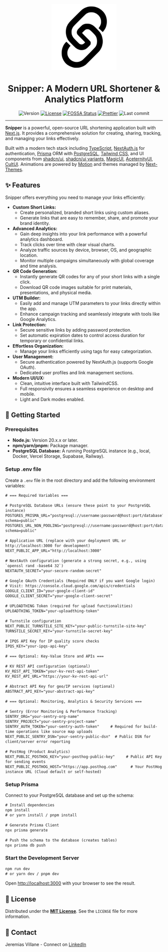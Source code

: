 <div align="center">
<img alt="Snipper" src="./public/snipper.svg" width="210" />

# Snipper: A Modern URL Shortener & Analytics Platform

![Version](https://img.shields.io/github/package-json/v/jeremiasvillane/snipper.svg)
[![License](https://badgen.net/github/license/jeremiasvillane/snipper)](https://github.com/jeremiasvillane/snipper/blob/main/LICENSE)
[![FOSSA Status](https://app.fossa.com/api/projects/git%2Bgithub.com%2FJeremiasVillane%2Fsnipper.svg?type=shield&issueType=license)](https://app.fossa.com/projects/git%2Bgithub.com%2FJeremiasVillane%2Fsnipper?ref=badge_shield&issueType=license)
[![Prettier](https://img.shields.io/badge/code_style-prettier-ff69b4.svg)](https://github.com/prettier/prettier)
![Last commit](https://badgen.net/github/last-commit/jeremiasvillane/snipper)

</div>

---

**Snipper** is a powerful, open-source URL shortening application built with [Next.js](https://nextjs.org). It provides a comprehensive solution for creating, sharing, tracking, and managing your links effectively.

Built with a modern tech stack including [TypeScript](https://www.typescriptlang.org), [NextAuth.js](https://next-auth.js.org) for authentication, [Prisma](https://www.prisma.io) ORM with [PostgreSQL](https://www.postgresql.org), [Tailwind CSS](https://tailwindcss.com), and UI components from [shadcn/ui](https://ui.shadcn.com/), [shadcn/ui variants](https://shadcn-ui-variants.vercel.app/), [MagicUI](https://magicui.design/), [AceternityUI](https://ui.aceternity.com/), [CultUI](https://www.cult-ui.com/). Animations are powered by [Motion](https://motion.dev/) and themes managed by [Next-Themes](https://www.npmjs.com/package/next-themes).

## ✨ Features

Snipper offers everything you need to manage your links efficiently:

- **Custom Short Links:**
  - Create personalized, branded short links using custom aliases.
  - Generate links that are easy to remember, share, and promote your brand identity.
- **Advanced Analytics:**
  - Gain deep insights into your link performance with a powerful analytics dashboard.
  - Track clicks over time with clear visual charts.
  - Analyze traffic sources by device, browser, OS, and geographic location.
  - Monitor multiple campaigns simultaneously with global coverage and time analysis.
- **QR Code Generation:**
  - Instantly generate QR codes for any of your short links with a single click.
  - Download QR code images suitable for print materials, presentations, and physical media.
- **UTM Builder:**
  - Easily add and manage UTM parameters to your links directly within the app.
  - Enhance campaign tracking and seamlessly integrate with tools like Google Analytics.
- **Link Protection:**
  - Secure sensitive links by adding password protection.
  - Set automatic expiration dates to control access duration for temporary or confidential links.
- **Effortless Organization:**
  - Manage your links efficiently using tags for easy categorization.
- **User Management:**
  - Secure authentication powered by NextAuth.js (supports Google OAuth).
  - Dedicated user profiles and link management sections.
- **Modern UI/UX:**
  - Clean, intuitive interface built with TailwindCSS.
  - Full responsivity ensures a seamless experience on desktop and mobile.
  - Light and Dark modes enabled.

## 🚀 Getting Started

### Prerequisites

- **Node.js:** Version 20.x.x or later.
- **npm/yarn/pnpm:** Package manager.
- **PostgreSQL Database:** A running PostgreSQL instance (e.g., local, Docker, Vercel Storage, Supabase, Railway).

### Setup .env file

Create a `.env` file in the root directory and add the following environment variables:

```dotenv
# === Required Variables ===

# PostgreSQL Database URLs (ensure these point to your PostgreSQL instance)
POSTGRES_PRISMA_URL="postgresql://username:password@host:port/database?schema=public"
POSTGRES_URL_NON_POOLING="postgresql://username:password@host:port/database?schema=public"

# Application URL (replace with your deployment URL or http://localhost:3000 for development)
NEXT_PUBLIC_APP_URL="http://localhost:3000"

# NextAuth configuration (generate a strong secret, e.g., using `openssl rand -base64 32`)
NEXTAUTH_SECRET="your-secure-random-secret"

# Google OAuth Credentials (Required ONLY if you want Google login)
# Visit: https://console.cloud.google.com/apis/credentials
GOOGLE_CLIENT_ID="your-google-client-id"
GOOGLE_CLIENT_SECRET="your-google-client-secret"

# UPLOADTHING Token (required for upload functionalities)
UPLOADTHING_TOKEN="your-uploadthing-token"

# Turnstile configuration
NEXT_PUBLIC_TURNSTILE_SITE_KEY="your-public-turnstile-site-key"
TURNSTILE_SECRET_KEY="your-turnstile-secret-key"

# IPQS API Key for IP quality score checks
IPQS_KEY="your-ipqs-api-key"

# === Optional: Key-Value Store and APIs ===

# KV REST API configuration (optional)
KV_REST_API_TOKEN="your-kv-rest-api-token"
KV_REST_API_URL="https://your-kv-rest-api-url"

# Abstract API Key for geo/IP services (optional)
ABSTRACT_API_KEY="your-abstract-api-key"

# === Optional: Monitoring, Analytics & Security Services ===

# Sentry (Error Monitoring & Performance Tracking)
SENTRY_ORG="your-sentry-org-name"
SENTRY_PROJECT="your-sentry-project-name"
SENTRY_AUTH_TOKEN="your-sentry-auth-token"     # Required for build-time operations like source map uploads
NEXT_PUBLIC_SENTRY_DSN="your-sentry-public-dsn"  # Public DSN for client/server error reporting

# PostHog (Product Analytics)
NEXT_PUBLIC_POSTHOG_KEY="your-posthog-public-key"     # Public API Key for sending events
NEXT_PUBLIC_POSTHOG_HOST="https://app.posthog.com"      # Your PostHog instance URL (Cloud default or self-hosted)

```

### Setup Prisma

Connect to your PostgreSQL database and set up the schema:

```shell
# Install dependencies
npm install
# or yarn install / pnpm install

# Generate Prisma Client
npx prisma generate

# Push the schema to the database (creates tables)
npx prisma db push
```

### Start the Development Server

```shell
npm run dev
# or yarn dev / pnpm dev
```

Open [http://localhost:3000](http://localhost:3000) with your browser to see the result.

## 📜 License

Distributed under the [**MIT License**](https://www.google.com/search?q=./LICENSE). See the `LICENSE` file for more information.

[](https://app.fossa.com/projects/git%2Bgithub.com%2FJeremiasVillane%2Fsnipper?ref=badge_large&issueType=license)

## 📧 Contact

Jeremias Villane - Connect on [LinkedIn](https://snppr.vercel.app/2Vt7W2xMe)
